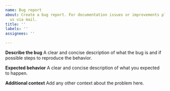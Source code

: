 ```yaml
---
name: Bug report
about: Create a bug report. For documentation issues or improvements please contact
  us via mail.
title: ''
labels: ''
assignees: ''

---
```


**Describe the bug**
A clear and concise description of what the bug is and if possible steps to reproduce the behavior.

**Expected behavior**
A clear and concise description of what you expected to happen.

**Additional context**
Add any other context about the problem here.
